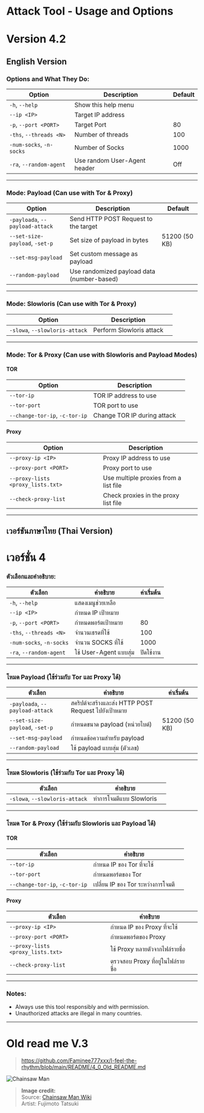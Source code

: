 
# Attack Tool - Usage and Options 
# Version 4.2
## English Version

### Options and What They Do:

| Option                         | Description                                   | Default        |
|--------------------------------|-----------------------------------------------|----------------|
| `-h`, `--help`                 | Show this help menu                           |                |
| `--ip <IP>`                   | Target IP address                            |                |
| `-p`, `--port <PORT>`          | Target Port                                  | 80             |
| `-ths`, `--threads <N>`        | Number of threads                            | 100            |
| `-num-socks`, `-n-socks`       | Number of Socks                              | 1000           |
| `-ra`, `--random-agent`        | Use random User-Agent header                  | Off            |

---

### Mode: Payload (Can use with Tor & Proxy)

| Option                         | Description                                   | Default        |
|--------------------------------|-----------------------------------------------|----------------|
| `-payloada`, `--payload-attack` | Send HTTP POST Request to the target         |                |
| `--set-size-payload`, `-set-p`  | Set size of payload in bytes                   | 51200 (50 KB)  |
| `--set-msg-payload`             | Set custom message as payload                  |                |
| `--random-payload`              | Use randomized payload data (number-based)    |                |

---

### Mode: Slowloris (Can use with Tor & Proxy)

| Option                         | Description                                   |                |
|--------------------------------|-----------------------------------------------|----------------|
| `-slowa`, `--slowloris-attack` | Perform Slowloris attack                       |                |

---

### Mode: Tor & Proxy (Can use with Slowloris and Payload Modes)

#### TOR

| Option                         | Description                                   |                |
|--------------------------------|-----------------------------------------------|----------------|
| `--tor-ip`                     | TOR IP address to use                         |                |
| `--tor-port`                   | TOR port to use                              |                |
| `--change-tor-ip`, `-c-tor-ip` | Change TOR IP during attack                    |                |

#### Proxy

| Option                         | Description                                   |                |
|--------------------------------|-----------------------------------------------|----------------|
| `--proxy-ip <IP>`              | Proxy IP address to use                       |                |
| `--proxy-port <PORT>`          | Proxy port to use                            |                |
| `--proxy-lists <proxy_lists.txt>` | Use multiple proxies from a list file       |                |
| `--check-proxy-list`           | Check proxies in the proxy list file          |                |

---

## เวอร์ชันภาษาไทย (Thai Version)
# เวอร์ชั่น 4
### ตัวเลือกและคำอธิบาย:

| ตัวเลือก                      | คำอธิบาย                                    | ค่าเริ่มต้น     |
|-------------------------------|---------------------------------------------|-----------------|
| `-h`, `--help`                | แสดงเมนูช่วยเหลือ                          |                 |
| `--ip <IP>`                  | กำหนด IP เป้าหมาย                          |                 |
| `-p`, `--port <PORT>`         | กำหนดพอร์ตเป้าหมาย                         | 80              |
| `-ths`, `--threads <N>`       | จำนวนเธรดที่ใช้                             | 100             |
| `-num-socks`, `-n-socks`      | จำนวน SOCKS ที่ใช้                     | 1000            |
| `-ra`, `--random-agent`       | ใช้ User-Agent แบบสุ่ม                      | ปิดใช้งาน       |

---

### โหมด Payload (ใช้ร่วมกับ Tor และ Proxy ได้)

| ตัวเลือก                      | คำอธิบาย                                    | ค่าเริ่มต้น     |
|-------------------------------|---------------------------------------------|-----------------|
| `-payloada`, `--payload-attack` | สคริปต์จะสร้างและส่ง HTTP POST Request ไปยังเป้าหมาย|                 |
| `--set-size-payload`, `-set-p`  | กำหนดขนาด payload (หน่วยไบต์)               | 51200 (50 KB)   |
| `--set-msg-payload`            | กำหนดข้อความสำหรับ payload                   |                 |
| `--random-payload`             | ใช้ payload แบบสุ่ม (ตัวเลข)                 |                 |

---

### โหมด Slowloris (ใช้ร่วมกับ Tor และ Proxy ได้)

| ตัวเลือก                      | คำอธิบาย                                    |                 |
|-------------------------------|---------------------------------------------|-----------------|
| `-slowa`, `--slowloris-attack` | ทำการโจมตีแบบ Slowloris                     |                 |

---

### โหมด Tor & Proxy (ใช้ร่วมกับ Slowloris และ Payload ได้)

#### TOR

| ตัวเลือก                      | คำอธิบาย                                    |                 |
|-------------------------------|---------------------------------------------|-----------------|
| `--tor-ip`                    | กำหนด IP ของ Tor ที่จะใช้                    |                 |
| `--tor-port`                  | กำหนดพอร์ตของ Tor                            |                 |
| `--change-tor-ip`, `-c-tor-ip` | เปลี่ยน IP ของ Tor ระหว่างการโจมตี            |                 |

#### Proxy

| ตัวเลือก                      | คำอธิบาย                                    |                 |
|-------------------------------|---------------------------------------------|-----------------|
| `--proxy-ip <IP>`             | กำหนด IP ของ Proxy ที่จะใช้                   |                 |
| `--proxy-port <PORT>`         | กำหนดพอร์ตของ Proxy                          |                 |
| `--proxy-lists <proxy_lists.txt>` | ใช้ Proxy หลายตัวจากไฟล์รายชื่อ                |                 |
| `--check-proxy-list`          | ตรวจสอบ Proxy ที่อยู่ในไฟล์รายชื่อ              |                 |

---

### Notes:

- Always use this tool responsibly and with permission.  
- Unauthorized attacks are illegal in many countries.

---
# Old read me V.3
> https://github.com/Faminee777xxx/I-feel-the-rhythm/blob/main/README/4_0_Old_README.md


![Chainsaw Man](https://static.wikia.nocookie.net/chainsaw-man/images/e/e4/Volume_14_%28Textless%29.png/revision/latest/scale-to-width-down/1000?cb=20250505195335)

> **Image credit:**  
> Source: [Chainsaw Man Wiki](https://chainsawman.fandom.com)  
> Artist: Fujimoto Tatsuki

